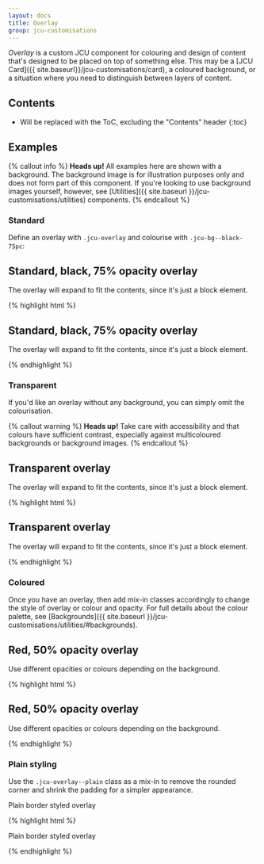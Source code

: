 ```yaml
---
layout: docs
title: Overlay
group: jcu-customisations
---
```


*Overlay* is a custom JCU component for colouring and design of
content that's designed to be placed on top of something else.  This may be a
[JCU Card]({{ site.baseurl}}/jcu-customisations/card), a coloured background,
or a situation where you need to distinguish between layers of content.

## Contents

* Will be replaced with the ToC, excluding the "Contents" header
{:toc}

## Examples

{% callout info %}
**Heads up!** All examples here are shown with a background.  The background
image is for illustration purposes only and does not form part of this
component.  If you're looking to use background images yourself, however, see
[Utilities]({{ site.baseurl }}/jcu-customisations/utilities) components.
{% endcallout %}

### Standard

Define an overlay with `.jcu-overlay` and colourise with `.jcu-bg--black-75pc`:

<div class="jcu-bg-examples jcu-bg--green-leaf-swirl">
  <div class="jcu-overlay jcu-bg--black-75pc">
    <h2>Standard, black, 75% opacity overlay</h2>
    <p>The overlay will expand to fit the contents, since it's just a block element.</p>
  </div>
</div>

{% highlight html %}
<div class="jcu-overlay jcu-bg--black-75pc">
  <h2>Standard, black, 75% opacity overlay</h2>
  <p>The overlay will expand to fit the contents, since it's just a block element.</p>
</div>
{% endhighlight %}

### Transparent

If you'd like an overlay without any background, you can simply omit the
colourisation.

{% callout warning %}
**Heads up!** Take care with accessibility and that colours have sufficient
contrast, especially against multicoloured backgrounds or background images.
{% endcallout %}

<div class="jcu-bg-examples jcu-bg--green-leaf-swirl">
  <div class="jcu-overlay">
    <h2>Transparent overlay</h2>
    <p>The overlay will expand to fit the contents, since it's just a block element.</p>
  </div>
</div>

{% highlight html %}
<div class="jcu-overlay">
  <h2>Transparent overlay</h2>
  <p>The overlay will expand to fit the contents, since it's just a block element.</p>
</div>
{% endhighlight %}


### Coloured

Once you have an overlay, then add mix-in classes
accordingly to change the style of overlay or colour and opacity.
For full details about the colour palette, see
[Backgrounds]({{ site.baseurl }}/jcu-customisations/utilities/#backgrounds).

<div class="jcu-bg-examples jcu-bg--green-leaf-swirl">
  <div class="jcu-overlay jcu-bg--red-50pc">
    <h2>Red, 50% opacity overlay</h2>
    <p>Use different opacities or colours depending on the background.</p>
  </div>
</div>

{% highlight html %}
<div class="jcu-overlay jcu-bg--red-50pc">
  <h2>Red, 50% opacity overlay</h2>
  <p>Use different opacities or colours depending on the background.</p>
</div>
{% endhighlight %}

### Plain styling

Use the `.jcu-overlay--plain` class as a mix-in to remove the rounded corner and
shrink the padding for a simpler appearance.

<div class="jcu-bg-examples jcu-bg--green-leaf-swirl">
  <div class="jcu-overlay jcu-overlay--plain jcu-bg--black-75pc">
    <p>Plain border styled overlay</p>
  </div>
</div>

{% highlight html %}
<div class="jcu-overlay jcu-overlay--plain jcu-bg--black-75pc">
  <p>Plain border styled overlay</p>
</div>
{% endhighlight %}



